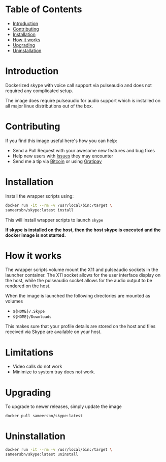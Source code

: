 # Table of Contents

- [Introduction](#introduction)
- [Contributing](#contributing)
- [Installation](#installation)
- [How it works](#how-it-works)
- [Upgrading](#upgrading)
- [Uninstallation](#uninstallation)

# Introduction

Dockerized skype with voice call support via pulseaudio and does not required any complicated setup.

The image does require pulseaudio for audio support which is installed on all major linux distributions out of the box.

# Contributing

If you find this image useful here's how you can help:

- Send a Pull Request with your awesome new features and bug fixes
- Help new users with [Issues](https://github.com/sameersbn/docker-skype/issues) they may encounter
- Send me a tip via [Bitcoin](https://www.coinbase.com/sameersbn) or using [Gratipay](https://gratipay.com/sameersbn/)

# Installation

Install the wrapper scripts using:

```bash
docker run -it --rm -v /usr/local/bin:/target \
sameersbn/skype:latest install
```

This will install wrapper scripts to launch `skype`

**If skype is installed on the host, then the host skype is executed and the docker image is not started.**

# How it works

The wrapper scripts volume mount the X11 and pulseaudio sockets in the launcher container. The X11 socket allows for the user interface display on the host, while the pulseaudio socket allows for the audio output to be rendered on the host.

When the image is launched the following directories are mounted as volumes

 - `${HOME}/.Skype`
 - `${HOME}/Downloads`

This makes sure that your profile details are stored on the host and files received via Skype are available on your host.

# Limitations

- Video calls do not work
- Minimize to system tray does not work.

# Upgrading

To upgrade to newer releases, simply update the image

```
docker pull sameersbn/skype:latest
```

# Uninstallation

```bash
docker run -it --rm -v /usr/local/bin:/target \
sameersbn/skype:latest uninstall
```
